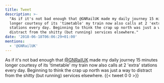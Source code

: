 ```yaml
---
title: Tweet
description: >-
  "As if it's not bad enough that @GNRailUK made my daily journey 15 minutes
  longer courtesy of its 'timetable' my train now also calls at 2 'extra'
  stations every day. Beginning to think the crap up north was just a way to
  distract from the shitty (but running) services elsewhere."
date: '2018-06-18T06:06:29+01:00'
mentions:
  - '@GNRailUK'
---
```

As if it's not bad enough that [@GNRailUK](https://twitter.com/@GNRailUK) made my daily journey 15 minutes longer courtesy of its 'timetable' my train now also calls at 2 'extra' stations every day. Beginning to think the crap up north was just a way to distract from the shitty (but running) services elsewhere.
      {{< tweet 0 0 >}}
    
